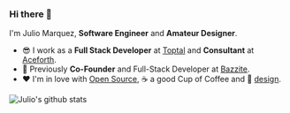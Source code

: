 ### Hi there 👋

I'm Julio Marquez, **Software Engineer** and **Amateur Designer**. 

- 😎 I work as a **Full Stack Developer** at [Toptal](https://go.marquez.co/Toptal) and **Consultant** at [Aceforth](https://aceforth.com?ref=marquez). 
- 🔭 Previously **Co-Founder** and Full-Stack Developer at [Bazzite](https://www.bazzite.com?ref=marquez). 
- ❤️ I'm in love with [Open Source](https://github.com/juliomrqz), ☕️ a good Cup of Coffee and 🎨 [design](https://dribbble.com/juliomrqz).


![Julio's github stats](https://github-readme-stats.vercel.app/api?username=juliomrqz&show_icons=true&title_color=161e2e&icon_color=64748b&bg_color=fbfdfe&text_color=475569&cache_seconds=7200&hide=[%22contribs%22])


<!--
**juliomrqz/juliomrqz** is a ✨ _special_ ✨ repository because its `README.md` (this file) appears on your GitHub profile.

Here are some ideas to get you started:

- 🔭 I’m currently working on ...
- 🌱 I’m currently learning ...
- 👯 I’m looking to collaborate on ...
- 🤔 I’m looking for help with ...
- 💬 Ask me about ...
- 📫 How to reach me: ...
- 😄 Pronouns: ...
- ⚡ Fun fact: ...
-->
